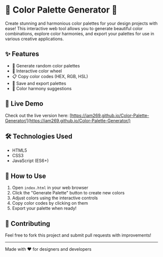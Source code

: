 # 🎨 Color Palette Generator 🌈

Create stunning and harmonious color palettes for your design projects with ease! This interactive web tool allows you to generate beautiful color combinations, explore color harmonies, and export your palettes for use in various creative applications.

## ✨ Features
- 🎯 Generate random color palettes
- 🔄 Interactive color wheel
- 📋 Copy color codes (HEX, RGB, HSL)
- 💾 Save and export palettes
- 🎨 Color harmony suggestions

## 🚀 Live Demo
Check out the live version here: [https://iam269.github.io/Color-Palette-Generator/](https://iam269.github.io/Color-Palette-Generator/)

## 🛠️ Technologies Used
- HTML5
- CSS3
- JavaScript (ES6+)

## 📖 How to Use
1. Open `index.html` in your web browser
2. Click the "Generate Palette" button to create new colors
3. Adjust colors using the interactive controls
4. Copy color codes by clicking on them
5. Export your palette when ready!

## 🤝 Contributing
Feel free to fork this project and submit pull requests with improvements!

---

Made with ❤️ for designers and developers